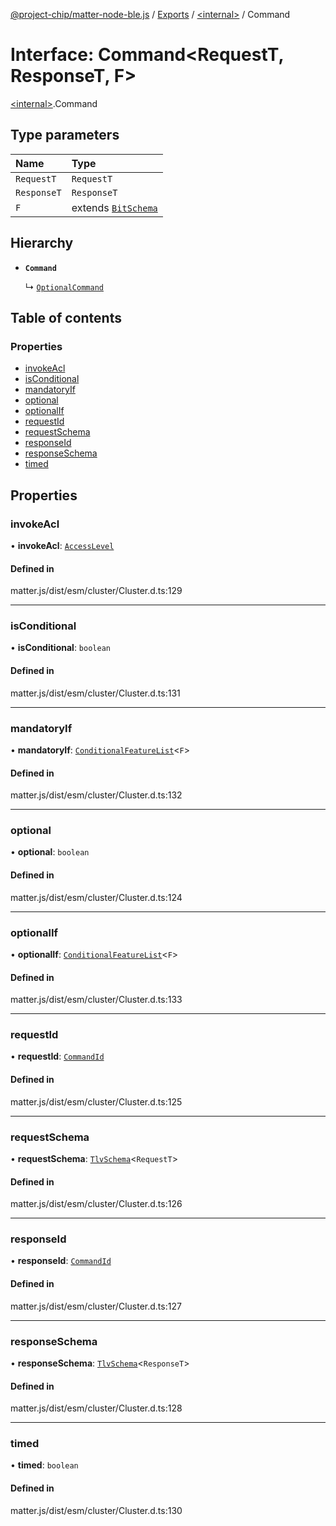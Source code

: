 [@project-chip/matter-node-ble.js](../README.md) / [Exports](../modules.md) / [\<internal\>](../modules/internal_.md) / Command

# Interface: Command\<RequestT, ResponseT, F\>

[\<internal\>](../modules/internal_.md).Command

## Type parameters

| Name | Type |
| :------ | :------ |
| `RequestT` | `RequestT` |
| `ResponseT` | `ResponseT` |
| `F` | extends [`BitSchema`](../modules/internal_.md#bitschema) |

## Hierarchy

- **`Command`**

  ↳ [`OptionalCommand`](internal_.OptionalCommand.md)

## Table of contents

### Properties

- [invokeAcl](internal_.Command.md#invokeacl)
- [isConditional](internal_.Command.md#isconditional)
- [mandatoryIf](internal_.Command.md#mandatoryif)
- [optional](internal_.Command.md#optional)
- [optionalIf](internal_.Command.md#optionalif)
- [requestId](internal_.Command.md#requestid)
- [requestSchema](internal_.Command.md#requestschema)
- [responseId](internal_.Command.md#responseid)
- [responseSchema](internal_.Command.md#responseschema)
- [timed](internal_.Command.md#timed)

## Properties

### invokeAcl

• **invokeAcl**: [`AccessLevel`](../enums/internal_.AccessLevel.md)

#### Defined in

matter.js/dist/esm/cluster/Cluster.d.ts:129

___

### isConditional

• **isConditional**: `boolean`

#### Defined in

matter.js/dist/esm/cluster/Cluster.d.ts:131

___

### mandatoryIf

• **mandatoryIf**: [`ConditionalFeatureList`](../modules/internal_.md#conditionalfeaturelist)\<`F`\>

#### Defined in

matter.js/dist/esm/cluster/Cluster.d.ts:132

___

### optional

• **optional**: `boolean`

#### Defined in

matter.js/dist/esm/cluster/Cluster.d.ts:124

___

### optionalIf

• **optionalIf**: [`ConditionalFeatureList`](../modules/internal_.md#conditionalfeaturelist)\<`F`\>

#### Defined in

matter.js/dist/esm/cluster/Cluster.d.ts:133

___

### requestId

• **requestId**: [`CommandId`](../modules/internal_.md#commandid)

#### Defined in

matter.js/dist/esm/cluster/Cluster.d.ts:125

___

### requestSchema

• **requestSchema**: [`TlvSchema`](../classes/internal_.TlvSchema.md)\<`RequestT`\>

#### Defined in

matter.js/dist/esm/cluster/Cluster.d.ts:126

___

### responseId

• **responseId**: [`CommandId`](../modules/internal_.md#commandid)

#### Defined in

matter.js/dist/esm/cluster/Cluster.d.ts:127

___

### responseSchema

• **responseSchema**: [`TlvSchema`](../classes/internal_.TlvSchema.md)\<`ResponseT`\>

#### Defined in

matter.js/dist/esm/cluster/Cluster.d.ts:128

___

### timed

• **timed**: `boolean`

#### Defined in

matter.js/dist/esm/cluster/Cluster.d.ts:130
